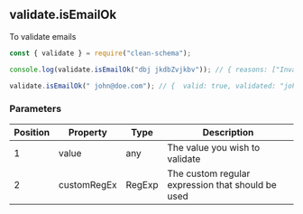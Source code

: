 ## validate.isEmailOk

To validate emails

```javascript
const { validate } = require("clean-schema");

console.log(validate.isEmailOk("dbj jkdbZvjkbv")); // { reasons: ["Invalid email"], valid: false }

validate.isEmailOk(" john@doe.com"); // {  valid: true, validated: "john@doe.com" }
```

### Parameters

| Position | Property    | Type   | Description                                       |
| -------- | ----------- | ------ | ------------------------------------------------- |
| 1        | value       | any    | The value you wish to validate                    |
| 2        | customRegEx | RegExp | The custom regular expression that should be used |
